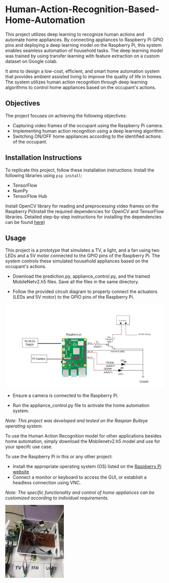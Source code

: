 # Human-Action-Recognition-Based-Home-Automation
This project utilizes deep learning to recognize human actions and automate home appliances. By connecting appliances to Raspberry Pi GPIO pins and deploying a deep learning model on the Raspberry Pi, this system enables seamless automation of household tasks.
The deep learning model was trained by using transfer learning with feature extraction on a custom dataset on Google colab.

It aims to design a low-cost, efficient, and smart home automation system that provides ambient assisted living to improve the quality of life in homes. The system utilizes human action recognition through deep learning algorithms to control home appliances based on the occupant's actions.

## **Objectives**

The project focuses on achieving the following objectives:

* Capturing video frames of the occupant using the Raspberry Pi camera.
* Implementing human action recognition using a deep learning algorithm.
* Switching ON/OFF home appliances according to the identified actions of the occupant.

## **Installation Instructions**

To replicate this project, follow these installation instructions:
Install the following libraries using `pip install`:

* TensorFlow
* NumPy
* TensorFlow Hub

Install OpenCV library for reading and preprocessing video frames on the Raspberry Pi(Install the required dependencies for OpenCV and TensorFlow libraries. Detailed step-by-step instructions for installing the dependencies can be found [here](https://www.youtube.com/watch?v=GNRg2P8Vqqs&t=182s))

## **Usage**

This project is a prototype that simulates a TV, a light, and a fan using two LEDs and a 5V motor connected to the GPIO pins of the Raspberry Pi. The system controls these simulated household appliances based on the occupant's actions.

* Download the prediction.py, appliance_control.py, and the trained MobileNetv2.h5 files. Save all the files in the same directory.

* Follow the provided circuit diagram to properly connect the actuators (LEDs and 5V motor) to the GPIO pins of the Raspberry Pi.

![Circuit diagram for the implementation of Home Automation System](https://github.com/bayodekehinde/Human-Action-Recognition-Based-Home-Automation/blob/main/Circuit%20Diagram%20of%20Home%20Automation%20System.JPG)

* Ensure a camera is connected to the Raspberry Pi.

* Run the appliance_control.py file to activate the home automation system.

*Note: This project was developed and tested on the Raspian Bulleye operating system.*

To use the Human Action Recognition model for other applications besides home automation, simply download the Mobilenetv2.h5 model and use for your specifc use case.

To use the Raspberry Pi in this or any other project:

* Install the appropriate operating system (OS) listed on the [Raspberry Pi website](https://www.raspberrypi.com/software/)
* Connect a monitor or keyboard to access the GUI, or establish a headless connection using VNC.

*Note: The specific functionality and control of home appliances can be customized according to individual requirements.*



![Circuit Implemenataion of HAR system](https://github.com/bayodekehinde/Human-Action-Recognition-Based-Home-Automation/blob/main/circuit%20implementation%20of%20HAR%20system.jpg)







